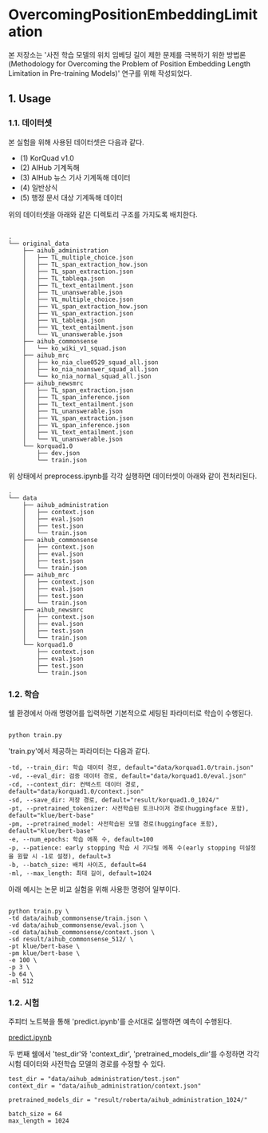 # OvercomingPositionEmbeddingLimitation

본 저장소는 '사전 학습 모델의 위치 임베딩 길이 제한 문제를 극복하기 위한 방법론(Methodology for Overcoming the Problem of Position Embedding Length Limitation in Pre-training Models)' 연구를 위해 작성되었다.

## 1. Usage

### 1.1. 데이터셋

본 실험을 위해 사용된 데이터셋은 다음과 같다.

* (1) KorQuad v1.0
* (2) AIHub 기계독해
* (3) AIHub 뉴스 기사 기계독해 데이터
* (4) 일반상식
* (5) 행정 문서 대상 기계독해 데이터

위의 데이터셋을 아래와 같은 디렉토리 구조를 가지도록 배치한다.

```

.
└── original_data
    ├── aihub_administration
    │   ├── TL_multiple_choice.json
    │   ├── TL_span_extraction_how.json
    │   ├── TL_span_extraction.json
    │   ├── TL_tableqa.json
    │   ├── TL_text_entailment.json
    │   ├── TL_unanswerable.json
    │   ├── VL_multiple_choice.json
    │   ├── VL_span_extraction_how.json
    │   ├── VL_span_extraction.json
    │   ├── VL_tableqa.json
    │   ├── VL_text_entailment.json
    │   └── VL_unanswerable.json
    ├── aihub_commonsense
    │   └── ko_wiki_v1_squad.json
    ├── aihub_mrc
    │   ├── ko_nia_clue0529_squad_all.json
    │   ├── ko_nia_noanswer_squad_all.json
    │   └── ko_nia_normal_squad_all.json
    ├── aihub_newsmrc
    │   ├── TL_span_extraction.json
    │   ├── TL_span_inference.json
    │   ├── TL_text_entailment.json
    │   ├── TL_unanswerable.json
    │   ├── VL_span_extraction.json
    │   ├── VL_span_inference.json
    │   ├── VL_text_entailment.json
    │   └── VL_unanswerable.json
    └── korquad1.0
        ├── dev.json
        └── train.json

```

위 상태에서 preprocess.ipynb를 각각 실행하면 데이터셋이 아래와 같이 전처리된다.

```
.
└── data
    ├── aihub_administration
    │   ├── context.json
    │   ├── eval.json
    │   ├── test.json
    │   └── train.json
    ├── aihub_commonsense
    │   ├── context.json
    │   ├── eval.json
    │   ├── test.json
    │   └── train.json
    ├── aihub_mrc
    │   ├── context.json
    │   ├── eval.json
    │   ├── test.json
    │   └── train.json
    ├── aihub_newsmrc
    │   ├── context.json
    │   ├── eval.json
    │   ├── test.json
    │   └── train.json
    └── korquad1.0
        ├── context.json
        ├── eval.json
        ├── test.json
        └── train.json

```

### 1.2. 학습

쉘 환경에서 아래 명령어를 입력하면 기본적으로 세팅된 파라미터로 학습이 수행된다.

```shell

python train.py 

```

'train.py'에서 제공하는 파라미터는 다음과 같다.

```
-td, --train_dir: 학습 데이터 경로, default="data/korquad1.0/train.json"
-vd, --eval_dir: 검증 데이터 경로, default="data/korquad1.0/eval.json"
-cd, --context_dir: 컨텍스트 데이터 경로, default="data/korquad1.0/context.json"
-sd, --save_dir: 저장 경로, default="result/korquad1.0_1024/"
-pt, --pretrained_tokenizer: 사전학습된 토크나이저 경로(huggingface 포함), default="klue/bert-base"
-pm, --pretrained_model: 사전학습된 모델 경로(huggingface 포함), default="klue/bert-base"
-e, --num_epochs: 학습 에폭 수, default=100
-p, --patience: early stopping 학습 시 기다릴 에폭 수(early stopping 미설정을 원할 시 -1로 설정), default=3
-b, --batch_size: 배치 사이즈, default=64
-ml, --max_length: 최대 길이, default=1024

```

아래 예시는 논문 비교 실험을 위해 사용한 명령어 일부이다.

```

python train.py \
-td data/aihub_commonsense/train.json \
-vd data/aihub_commonsense/eval.json \
-cd data/aihub_commonsense/context.json \
-sd result/aihub_commonsense_512/ \
-pt klue/bert-base \
-pm klue/bert-base \
-e 100 \
-p 3 \
-b 64 \
-ml 512

```

### 1.2. 시험

주피터 노트북을 통해 'predict.ipynb'를 순서대로 실행하면 예측이 수행된다.

[predict.ipynb](https://github.com/skaeads12/OvercomingPositionEmbeddingLimitation/blob/main/predict.ipynb)

두 번째 쉘에서 'test_dir'와 'context_dir', 'pretrained_models_dir'를 수정하면 각각 시험 데이터와 사전학습 모델의 경로를 수정할 수 있다.

```
test_dir = "data/aihub_administration/test.json"
context_dir = "data/aihub_administration/context.json"

pretrained_models_dir = "result/roberta/aihub_administration_1024/"

batch_size = 64
max_length = 1024
```


